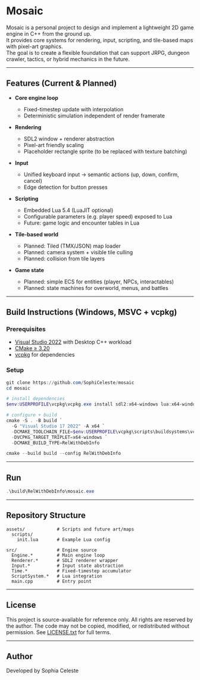 # Mosaic

Mosaic is a personal project to design and implement a lightweight 2D game engine in C++ from the ground up.  
It provides core systems for rendering, input, scripting, and tile-based maps with pixel-art graphics.  
The goal is to create a flexible foundation that can support JRPG, dungeon crawler, tactics, or hybrid mechanics in the future.

---

## Features (Current & Planned)

- **Core engine loop**
  - Fixed-timestep update with interpolation  
  - Deterministic simulation independent of render framerate  

- **Rendering**
  - SDL2 window + renderer abstraction  
  - Pixel-art friendly scaling  
  - Placeholder rectangle sprite (to be replaced with texture batching)  

- **Input**
  - Unified keyboard input → semantic actions (up, down, confirm, cancel)  
  - Edge detection for button presses  

- **Scripting**
  - Embedded Lua 5.4 (LuaJIT optional)  
  - Configurable parameters (e.g. player speed) exposed to Lua  
  - Future: game logic and encounter tables in Lua  

- **Tile-based world**
  - Planned: Tiled (TMX/JSON) map loader  
  - Planned: camera system + visible tile culling  
  - Planned: collision from tile layers  

- **Game state**
  - Planned: simple ECS for entities (player, NPCs, interactables)  
  - Planned: state machines for overworld, menus, and battles  

---

## Build Instructions (Windows, MSVC + vcpkg)

### Prerequisites
- [Visual Studio 2022](https://visualstudio.microsoft.com/) with Desktop C++ workload  
- [CMake ≥ 3.20](https://cmake.org/)  
- [vcpkg](https://github.com/microsoft/vcpkg) for dependencies  

### Setup
```powershell
git clone https://github.com/SophiCeleste/mosaic
cd mosaic

# install dependencies
$env:USERPROFILE\vcpkg\vcpkg.exe install sdl2:x64-windows lua:x64-windows

# configure + build
cmake -S . -B build `
  -G "Visual Studio 17 2022" -A x64 `
  -DCMAKE_TOOLCHAIN_FILE=$env:USERPROFILE\vcpkg\scripts\buildsystems\vcpkg.cmake `
  -DVCPKG_TARGET_TRIPLET=x64-windows `
  -DCMAKE_BUILD_TYPE=RelWithDebInfo

cmake --build build --config RelWithDebInfo
```

---

## Run
```powershell
.\build\RelWithDebInfo\mosaic.exe
```

---

## Repository Structure

```text
assets/            # Scripts and future art/maps
  scripts/
    init.lua       # Example Lua config

src/               # Engine source
  Engine.*         # Main engine loop
  Renderer.*       # SDL2 renderer wrapper
  Input.*          # Input state abstraction
  Time.*           # Fixed-timestep accumulator
  ScriptSystem.*   # Lua integration
  main.cpp         # Entry point
```

---

## License

This project is source-available for reference only.
All rights are reserved by the author.
The code may not be copied, modified, or redistributed without permission.
See [LICENSE.txt](LICENSE.txt) for full terms.

---

## Author

Developed by Sophia Celeste
